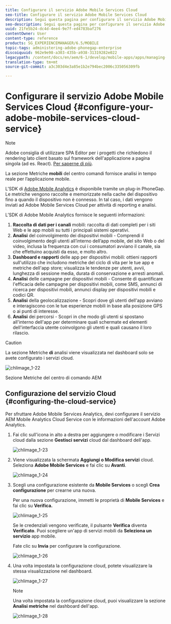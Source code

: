 ```yaml
---
title: Configurare il servizio Adobe Mobile Services Cloud
seo-title: Configurare il servizio Adobe Mobile Services Cloud
description: Segui questa pagina per configurare il servizio Adobe Mobile Services Cloud Service.
seo-description: Segui questa pagina per configurare il servizio Adobe Mobile Services Cloud Service.
uuid: 21fe5b24-dc4d-4ee4-9e7f-ed4783baf276
contentOwner: User
content-type: reference
products: SG_EXPERIENCEMANAGER/6.5/MOBILE
topic-tags: administering-adobe-phonegap-enterprise
discoiquuid: 962e9e98-a303-435b-a938-31319282e022
legacypath: /content/docs/en/aem/6-1/develop/mobile-apps/apps/managing-aem-mobile-apps/configure-your-adobe-phonegap-build-cloud-service1
translation-type: tm+mt
source-git-commit: a3c303d4e3a85e1b2e794bec2006c335056309fb

---
```



# Configurare il servizio Adobe Mobile Services Cloud {#configure-your-adobe-mobile-services-cloud-service}

>[!NOTE]
>
>Adobe consiglia di utilizzare SPA Editor per i progetti che richiedono il rendering lato client basato sul framework dell&#39;applicazione a pagina singola (ad es. React). [Per saperne di più](/help/sites-developing/spa-overview.md).

La sezione Metriche **mobili** del centro comandi fornisce analisi in tempo reale per l’applicazione mobile.

L’SDK di [Adobe Mobile Analytics](https://www.adobe.com/ca/solutions/digital-analytics/mobile-web-apps-analytics.html) è disponibile tramite un plug-in PhoneGap. Le metriche vengono raccolte e memorizzate nella cache del dispositivo fino a quando il dispositivo non è connesso. In tal caso, i dati vengono inviati ad Adobe Mobile Services Cloud per attività di reporting e analisi.

L’SDK di Adobe Mobile Analytics fornisce le seguenti informazioni:

1. **Raccolta di dati per i canali** mobili: raccolta di dati completi per i siti Web e le app mobili su tutti i principali sistemi operativi.
1. **Analisi** del coinvolgimento dei dispositivi mobili - Comprendi il coinvolgimento degli utenti all’interno dell’app mobile, del sito Web o del video, inclusa la frequenza con cui i consumatori avviano il canale, sia che effettuino acquisti da esso, e molto altro.
1. **Dashboard e rapporti** delle app per dispositivi mobili: ottieni rapporti sull&#39;utilizzo che includono metriche del ciclo di vita per le tue app e metriche dell&#39;app store; visualizza le tendenze per utenti, avvii, lunghezza di sessione media, durata di conservazione e arresti anomali.
1. **Analisi** delle campagne per dispositivi mobili - Consente di quantificare l&#39;efficacia delle campagne per dispositivi mobili, come SMS, annunci di ricerca per dispositivi mobili, annunci display per dispositivi mobili e codici QR.
1. **Analisi** della geolocalizzazione - Scopri dove gli utenti dell&#39;app avviano e interagiscono con le tue esperienze mobili in base alla posizione GPS o ai punti di interesse.
1. **Analisi** dei percorsi - Scopri in che modo gli utenti si spostano all&#39;interno dell&#39;app per determinare quali schermate ed elementi dell&#39;interfaccia utente coinvolgono gli utenti e quali causano il loro rilascio.

>[!CAUTION]
>
>La sezione Metriche **di** analisi viene visualizzata nel dashboard solo se avete configurato i servizi cloud.

![chlimage_1-22](assets/chlimage_1-22.png)

Sezione Metriche del centro di comando AEM

## Configurazione del servizio Cloud {#configuring-the-cloud-service}

Per sfruttare Adobe Mobile Services Analytics, devi configurare il servizio AEM Mobile Analytics Cloud Service con le informazioni dell&#39;account Adobe Analytics.

1. Fai clic sull&#39;icona in alto a destra per aggiungere o modificare i Servizi cloud dalla sezione **Gestisci servizi** cloud dal dashboard dell&#39;app.

   ![chlimage_1-23](assets/chlimage_1-23.png)

1. Viene visualizzata la schermata **Aggiungi o Modifica servizi** cloud. Seleziona **Adobe Mobile Services** e fai clic su **Avanti**.

   ![chlimage_1-24](assets/chlimage_1-24.png)

1. Scegli una configurazione esistente da **Mobile Services** o scegli **Crea configurazione** per crearne una nuova.

   Per una nuova configurazione, immetti le proprietà di **Mobile Services** e fai clic su **Verifica.**

   ![chlimage_1-25](assets/chlimage_1-25.png)

   Se le credenziali vengono verificate, il pulsante **Verifica** diventa **Verificato**. Puoi scegliere un&#39;app di servizi mobili da **Seleziona un servizio** app mobile.

   Fate clic su **Invia** per configurare la configurazione.

   ![chlimage_1-26](assets/chlimage_1-26.png)

1. Una volta impostata la configurazione cloud, potete visualizzare la stessa visualizzazione nel dashboard.

   ![chlimage_1-27](assets/chlimage_1-27.png)

   >[!NOTE]
   >
   >Una volta impostata la configurazione cloud, puoi visualizzare la sezione **Analisi metriche** nel dashboard dell&#39;app.

   ![chlimage_1-28](assets/chlimage_1-28.png)

